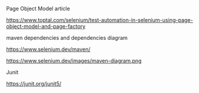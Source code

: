 Page Object Model article

https://www.toptal.com/selenium/test-automation-in-selenium-using-page-object-model-and-page-factory

maven dependencies and dependencies diagram

https://www.selenium.dev/maven/

https://www.selenium.dev/images/maven-diagram.png

Junit

https://junit.org/junit5/


